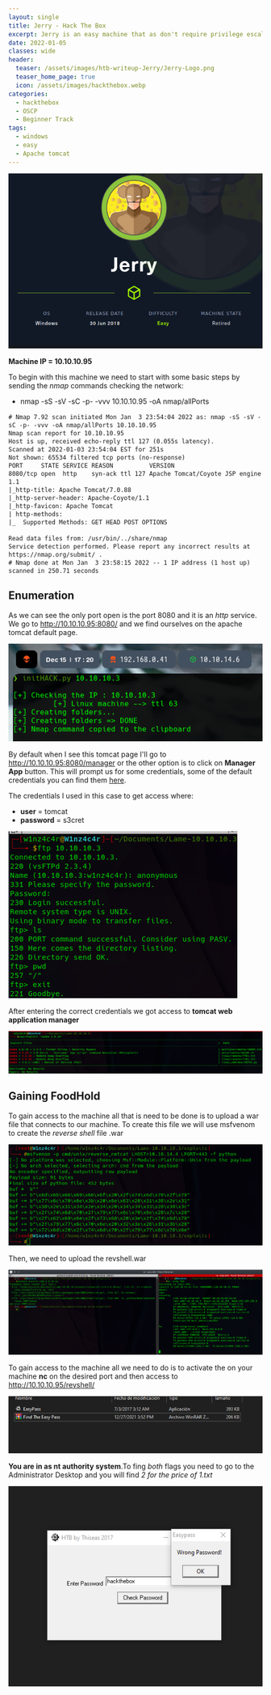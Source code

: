 ```yaml
---
layout: single
title: Jerry - Hack The Box
excerpt: Jerry is an easy machine that as don't require privilege escalation. For this machine we just need to get access to the apache tomcat manager site with default credentials and then upload a war file to get access to the machine as the nt authority\system
date: 2022-01-05
classes: wide
header:
  teaser: /assets/images/htb-writeup-Jerry/Jerry-Logo.png
  teaser_home_page: true
  icon: /assets/images/hackthebox.webp
categories:
  - hackthebox
  - OSCP
  - Beginner Track
tags:  
  - windows
  - easy
  - Apache tomcat
---
```


![](/assets/images/htb-writeup-Jerry/Jerry-Logo.png)


**Machine IP = 10.10.10.95**

To begin with this machine we need to start with some basic steps by sending the *nmap* commands checking the network:
  * nmap -sS -sV -sC -p- -vvv 10.10.10.95 -oA nmap/allPorts

```
# Nmap 7.92 scan initiated Mon Jan  3 23:54:04 2022 as: nmap -sS -sV -sC -p- -vvv -oA nmap/allPorts 10.10.10.95
Nmap scan report for 10.10.10.95
Host is up, received echo-reply ttl 127 (0.055s latency).
Scanned at 2022-01-03 23:54:04 EST for 251s
Not shown: 65534 filtered tcp ports (no-response)
PORT     STATE SERVICE REASON          VERSION
8080/tcp open  http    syn-ack ttl 127 Apache Tomcat/Coyote JSP engine 1.1
|_http-title: Apache Tomcat/7.0.88
|_http-server-header: Apache-Coyote/1.1
|_http-favicon: Apache Tomcat
| http-methods:
|_  Supported Methods: GET HEAD POST OPTIONS

Read data files from: /usr/bin/../share/nmap
Service detection performed. Please report any incorrect results at https://nmap.org/submit/ .
# Nmap done at Mon Jan  3 23:58:15 2022 -- 1 IP address (1 host up) scanned in 250.71 seconds

```

## Enumeration

As we can see the only port open is the port 8080 and it is an *http* service. We go to http://10.10.10.95:8080/ and we find ourselves on the apache tomcat default page.

![](/assets/images/Beginner-Track/pic1.png)

By default when I see this tomcat page I'll go to http://10.10.10.95:8080/manager or the other option is to click on **Manager App** button. This will prompt us for some credentials, some of the default credentials you can find them [here](https://github.com/netbiosX/Default-Credentials/blob/master/Apache-Tomcat-Default-Passwords.mdown).

The credentials I used in this case to get access where:
  * **user** = tomcat
  * **password** = s3cret

![](/assets/images/Beginner-Track/pic2.png)

After entering the correct credentials we got access to **tomcat web application manager**

![](/assets/images/Beginner-Track/pic3.png)

## Gaining FoodHold

To gain access to the machine all that is need to be done is to upload a war file that connects to our machine. To create this file we will use msfvenom to create the *reverse shell* file .war

![](/assets/images/Beginner-Track/pic4.png)

Then, we need to upload the revshell.war

![](/assets/images/Beginner-Track/pic5.png)

To gain access to the machine all we need to do is to activate the on your machine **nc** on the desired port and then access to http://10.10.10.95/revshell/

![](/assets/images/Beginner-Track/pic6.png)

**You are in as nt authority system**.To fing *both* flags you need to go to the Administrator Desktop and you will find *2 for the price of 1.txt*

![](/assets/images/Beginner-Track/pic7.png)
